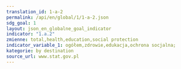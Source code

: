 ```yaml
---
translation_id: 1-a-2
permalink: /api/en/global/1/1-a-2.json
sdg_goal: 1
layout: json_en_globalne_goal_indicator
indicator: "1.a.2"
zmienne: total,health,education,social protection
indicator_variable_1: ogółem,zdrowie,edukacja,ochrona socjalna;
kategorie: by destination
source_url: www.stat.gov.pl
---
```

